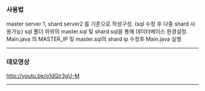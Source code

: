 ### 사용법

master server 1, shard server2 를 기준으로 작성구성. (sql 수정 후 다중 shard 사용가능)
sql 폴더 하위의 master.sql 및 shard.sql을 통해 데이터베이스 환경설정.
Main.java 의 MASTER_IP 및 master.sql의 shard ip 수정후 Main.java 실행 

***

### 데모영상
http://youtu.be/o1dQir3gU-M

***

